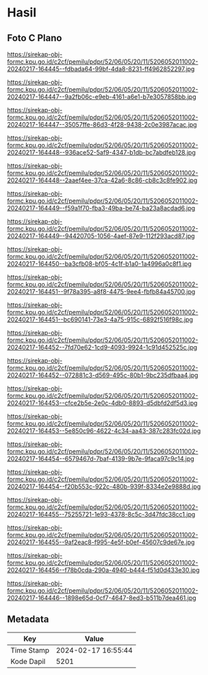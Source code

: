# Hasil

## Foto C Plano

https://sirekap-obj-formc.kpu.go.id/c2cf/pemilu/pdpr/52/06/05/20/11/5206052011002-20240217-164445--fdbada64-99bf-4da8-8231-ff4962852297.jpg

https://sirekap-obj-formc.kpu.go.id/c2cf/pemilu/pdpr/52/06/05/20/11/5206052011002-20240217-164447--9a2fb06c-e9eb-4161-a6e1-b7e3057858bb.jpg

https://sirekap-obj-formc.kpu.go.id/c2cf/pemilu/pdpr/52/06/05/20/11/5206052011002-20240217-164447--35057ffe-86d3-4f28-9438-2c0e3987acac.jpg

https://sirekap-obj-formc.kpu.go.id/c2cf/pemilu/pdpr/52/06/05/20/11/5206052011002-20240217-164448--936ace52-5af9-4347-b1db-bc7abdfeb128.jpg

https://sirekap-obj-formc.kpu.go.id/c2cf/pemilu/pdpr/52/06/05/20/11/5206052011002-20240217-164448--2aaef4ee-37ca-42a6-8c86-cb8c3c8fe902.jpg

https://sirekap-obj-formc.kpu.go.id/c2cf/pemilu/pdpr/52/06/05/20/11/5206052011002-20240217-164449--f59a1f70-fba3-49ba-be74-ba23a8acdad6.jpg

https://sirekap-obj-formc.kpu.go.id/c2cf/pemilu/pdpr/52/06/05/20/11/5206052011002-20240217-164449--94420705-1056-4aef-87e9-112f293acd87.jpg

https://sirekap-obj-formc.kpu.go.id/c2cf/pemilu/pdpr/52/06/05/20/11/5206052011002-20240217-164450--ba3cfb08-bf05-4c1f-b1a0-1a4996a0c8f1.jpg

https://sirekap-obj-formc.kpu.go.id/c2cf/pemilu/pdpr/52/06/05/20/11/5206052011002-20240217-164451--9f78a395-a8f8-4475-9ee4-fbfb84a45700.jpg

https://sirekap-obj-formc.kpu.go.id/c2cf/pemilu/pdpr/52/06/05/20/11/5206052011002-20240217-164451--bc690141-73e3-4a75-915c-6892f516f98c.jpg

https://sirekap-obj-formc.kpu.go.id/c2cf/pemilu/pdpr/52/06/05/20/11/5206052011002-20240217-164452--7fd70e62-1cd9-4093-9924-1c91d452525c.jpg

https://sirekap-obj-formc.kpu.go.id/c2cf/pemilu/pdpr/52/06/05/20/11/5206052011002-20240217-164452--072881c3-d569-495c-80b1-9bc235dfbaa4.jpg

https://sirekap-obj-formc.kpu.go.id/c2cf/pemilu/pdpr/52/06/05/20/11/5206052011002-20240217-164453--cfce2b5e-2e0c-4db0-8893-d5dbfd2df5d3.jpg

https://sirekap-obj-formc.kpu.go.id/c2cf/pemilu/pdpr/52/06/05/20/11/5206052011002-20240217-164453--5e850c96-4622-4c34-aa43-387c283fc02d.jpg

https://sirekap-obj-formc.kpu.go.id/c2cf/pemilu/pdpr/52/06/05/20/11/5206052011002-20240217-164454--6579467d-7baf-4139-9b7e-9faca97c9c14.jpg

https://sirekap-obj-formc.kpu.go.id/c2cf/pemilu/pdpr/52/06/05/20/11/5206052011002-20240217-164454--f20b553c-922c-480b-939f-8334e2e9888d.jpg

https://sirekap-obj-formc.kpu.go.id/c2cf/pemilu/pdpr/52/06/05/20/11/5206052011002-20240217-164455--75255721-1e93-4378-8c5c-3d47fdc38cc1.jpg

https://sirekap-obj-formc.kpu.go.id/c2cf/pemilu/pdpr/52/06/05/20/11/5206052011002-20240217-164455--9af2eac8-f995-4e5f-b0ef-45607c9de67e.jpg

https://sirekap-obj-formc.kpu.go.id/c2cf/pemilu/pdpr/52/06/05/20/11/5206052011002-20240217-164456--f78b0cda-290a-4940-b444-f51d0d433e30.jpg

https://sirekap-obj-formc.kpu.go.id/c2cf/pemilu/pdpr/52/06/05/20/11/5206052011002-20240217-164446--1898e65d-0cf7-4647-8ed3-b511b7dea461.jpg


## Metadata

| Key        | Value               |
| ---------- | ------------------- |
| Time Stamp | 2024-02-17 16:55:44 |
| Kode Dapil | 5201                |



